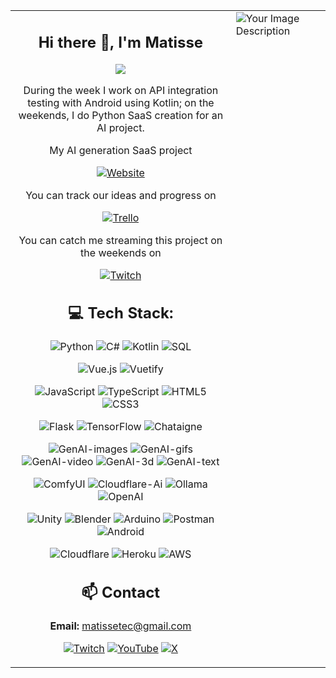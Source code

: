 <table>
  <tr>
    <td width="70%" valign="top">
      <!-- Right column content (Text) -->
      <div align="center">
      
  ## Hi there 👋, I'm Matisse
  
  ![](https://img.shields.io/badge/Software%20Engineer-California-blue)
  
  During the week I work on API integration testing with Android using Kotlin; on the weekends, I do Python SaaS creation for an AI project.
  
  My AI generation SaaS project
  
  [![Website](https://img.shields.io/badge/Website-matissetec.dev-blue?style=for-the-badge&color=darkgreen&logo=vercel&logoColor=green)](https://matissetec.dev/)
  
  You can track our ideas and progress on
  
  [![Trello](https://img.shields.io/badge/Trello-%23026AA7.svg?style=for-the-badge&logo=Trello&logoColor=white)](https://trello.matissetec.dev/)
  
  You can catch me streaming this project on the weekends on 
  
  [![Twitch](https://img.shields.io/twitch/status/matissetec?style=for-the-badge&labelColor=6441a5&logo=Twitch&logoColor=white)](https://www.twitch.tv/matissetec)
  
  
  ## 💻 Tech Stack:
  ![Python](https://img.shields.io/badge/python-215E00?logo=python&logoColor=ffdd54)
  ![C#](https://img.shields.io/badge/c%23-215E00?logo=csharp)
  ![Kotlin](https://img.shields.io/badge/kotlin-215E00?logo=kotlin&logoColor=7F52FF)
  ![SQL](https://img.shields.io/badge/sql-215E00?logo=SQLite&logoColor=003B57)
  
  ![Vue.js](https://img.shields.io/badge/vue.js-darkblue?logo=vuedotjs)
  ![Vuetify](https://img.shields.io/badge/Vuetify-darkblue?logo=vuetify)
  
  ![JavaScript](https://img.shields.io/badge/JavaScript-darkorange?logo=JavaScript)
  ![TypeScript](https://img.shields.io/badge/TypeScript-darkorange?logo=typescript)
  ![HTML5](https://img.shields.io/badge/HTML5-darkorange?logo=html5)
  ![CSS3](https://img.shields.io/badge/CSS3-darkorange?logo=css3)
  
  ![Flask](https://img.shields.io/badge/flask-41A773?logo=flask&logoColor=white)
  ![TensorFlow](https://img.shields.io/badge/TensorFlow-41A773?logo=TensorFlow)
  ![Chataigne](https://img.shields.io/badge/Chataigne-41A773)
  
  ![GenAI-images](https://img.shields.io/badge/gen%20ai-images-green?logo=anthropic&logoColor=teal)
  ![GenAI-gifs](https://img.shields.io/badge/gen%20ai-gifs-blue?logo=anthropic&logoColor=teal)
  ![GenAI-video](https://img.shields.io/badge/gen%20ai-video-yellow?logo=anthropic&logoColor=teal)
  ![GenAI-3d](https://img.shields.io/badge/gen%20ai-3d-teal?logo=anthropic&logoColor=teal)
  ![GenAI-text](https://img.shields.io/badge/gen%20ai-text-orange?logo=anthropic&logoColor=teal)
  
  ![ComfyUI](https://img.shields.io/badge/ComfyUI-darkblue)
  ![Cloudflare-Ai](https://img.shields.io/badge/Cloudflare_Workers_Ai-darkblue?logo=Cloudflare&logoColor=white)
  ![Ollama](https://img.shields.io/badge/Ollama-darkblue?logoColor=white)
  ![OpenAI](https://img.shields.io/badge/OpenAI_API-darkblue?logo=openai&logoColor=white)
  
  ![Unity](https://img.shields.io/badge/Unity-336157?logo=unity&logoColor=blue)
  ![Blender](https://img.shields.io/badge/Blender-336157?logo=blender&logoColor=orange)
  ![Arduino](https://img.shields.io/badge/Arduino-336157?logo=arduino&logoColor=00E5CA)
  ![Postman](https://img.shields.io/badge/Postman-336157?logo=postman&logoColor=FF6C37)
  ![Android](https://img.shields.io/badge/Android-336157?logo=android&logoColor=3DDC84)
  
  ![Cloudflare](https://img.shields.io/badge/Cloudflare-F38020?logo=Cloudflare&logoColor=white)
  ![Heroku](https://img.shields.io/badge/Heroku-430098?logo=Heroku&logoColor=white)
  ![AWS](https://img.shields.io/badge/AWS-232F3E?logo=amazonaws&logoColor=FF9900)
  
  
  ## 📫 Contact
  **Email:** matissetec@gmail.com
  
  [![Twitch](https://img.shields.io/badge/Twitch-%239146FF.svg?style=for-the-badge&logo=Twitch&logoColor=white)](https://www.twitch.tv/matissetec)
  [![YouTube](https://img.shields.io/badge/YouTube-%23FF0000.svg?style=for-the-badge&logo=YouTube&logoColor=white)](https://www.youtube.com/@matissetec)
  [![X](https://img.shields.io/badge/Twitter-%23000000.svg?style=for-the-badge&logo=X&logoColor=white)](https://twitter.com/matissetec)
  
  <!--
  <details>
  <summary>Click for GitHub Stats</summary>
  
  # 📊 GitHub Stats:
  ![](https://badges.pufler.dev/visits/matissesprojects/matissesprojects?logo=GitHub&label=visits&color=success&logoColor=white&style=flat-square)
  
  ![](https://github-readme-stats.vercel.app/api/top-langs/?username=matissesProjects&theme=dark&hide_border=true&include_all_commits=true&count_private=true&layout=compact)
  
  This is very funny to me as I mostly program in Python and Kotlin, but a lot of that code is private
  
  # 🔝 Top Contributed Repo 
  ![](https://github-contributor-stats.vercel.app/api?username=matissesprojects&limit=3&theme=dark&combine_all_yearly_contributions=true&count_private=true&layout=compact)
  
  </details>
  -->
  </div>
</td>

  <td width="30%" valign="top">
    <!-- Left column content (Image) -->
    <img src="https://github.com/user-attachments/assets/40409650-f9bb-438e-8fb3-63f7e89aa1c3" alt="Your Image Description" />
  </td>
  </tr>
</table>
